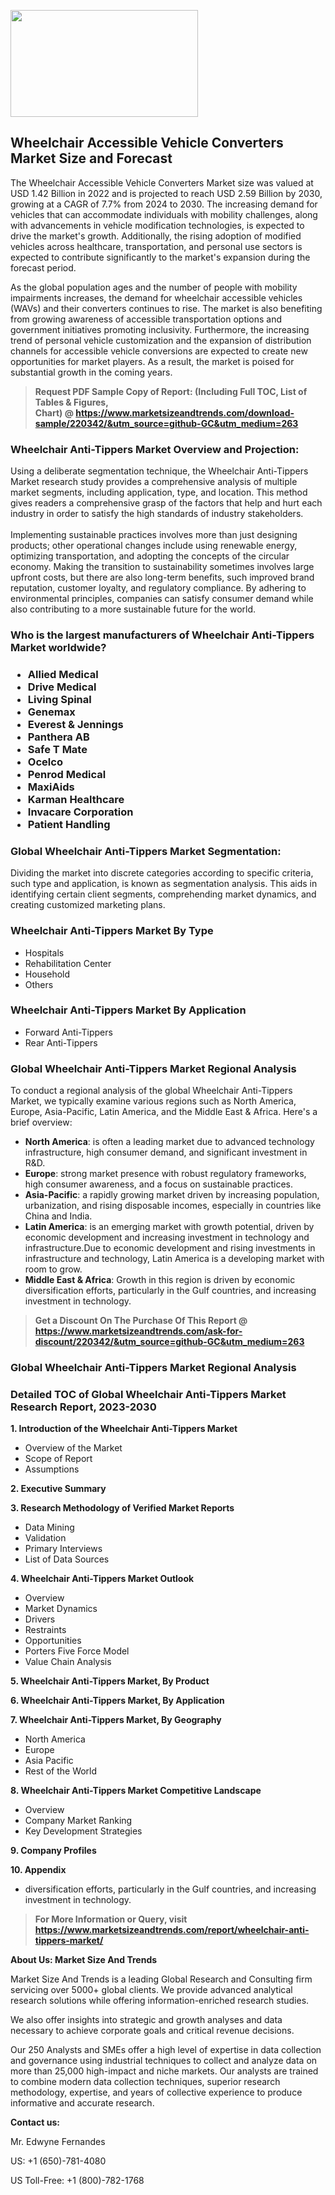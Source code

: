 <p><img class="alignnone size-medium wp-image-20088" src="https://ffe5etoiles.com/wp-content/uploads/2024/12/MST1-300x171.png" alt="" width="300" height="171" /></p><h2>Wheelchair Accessible Vehicle Converters Market Size and Forecast</h2><p>The Wheelchair Accessible Vehicle Converters Market size was valued at USD 1.42 Billion in 2022 and is projected to reach USD 2.59 Billion by 2030, growing at a CAGR of 7.7% from 2024 to 2030. The increasing demand for vehicles that can accommodate individuals with mobility challenges, along with advancements in vehicle modification technologies, is expected to drive the market's growth. Additionally, the rising adoption of modified vehicles across healthcare, transportation, and personal use sectors is expected to contribute significantly to the market's expansion during the forecast period.</p><p>As the global population ages and the number of people with mobility impairments increases, the demand for wheelchair accessible vehicles (WAVs) and their converters continues to rise. The market is also benefiting from growing awareness of accessible transportation options and government initiatives promoting inclusivity. Furthermore, the increasing trend of personal vehicle customization and the expansion of distribution channels for accessible vehicle conversions are expected to create new opportunities for market players. As a result, the market is poised for substantial growth in the coming years.</p></p><blockquote id="" class=""><strong>Request PDF Sample Copy of Report: (Including Full TOC, List of Tables &amp; Figures, Chart)&nbsp;@&nbsp;<strong><a href="https://www.marketsizeandtrends.com/download-sample/220342/&utm_source=github-GC&utm_medium=263" target="_blank">https://www.marketsizeandtrends.com/download-sample/220342/&utm_source=github-GC&utm_medium=263</a></strong></strong></blockquote><h3 id="" class="">Wheelchair Anti-Tippers Market&nbsp;Overview and Projection:</h3><p id="" class="">Using a deliberate segmentation technique, the Wheelchair Anti-Tippers Market research study provides a comprehensive analysis of multiple market segments, including application, type, and location. This method gives readers a comprehensive grasp of the factors that help and hurt each industry in order to satisfy the high standards of industry stakeholders. <br /> <br />Implementing sustainable practices involves more than just designing products; other operational changes include using renewable energy, optimizing transportation, and adopting the concepts of the circular economy. Making the transition to sustainability sometimes involves large upfront costs, but there are also long-term benefits, such improved brand reputation, customer loyalty, and regulatory compliance. By adhering to environmental principles, companies can satisfy consumer demand while also contributing to a more sustainable future for the world.</p><h3 id="" class="">Who is the largest manufacturers of&nbsp;Wheelchair Anti-Tippers Market worldwide?</h3><h3 class=""><p><ul><li>Allied Medical </li><li> Drive Medical </li><li> Living Spinal </li><li> Genemax </li><li> Everest & Jennings </li><li> Panthera AB </li><li> Safe T Mate </li><li> Ocelco </li><li> Penrod Medical </li><li> MaxiAids </li><li> Karman Healthcare </li><li> Invacare Corporation </li><li> Patient Handling</li></ul></p></h3><h3 id="" class="">Global&nbsp;Wheelchair Anti-Tippers Market Segmentation:</h3><p id="" class="">Dividing the market into discrete categories according to specific criteria, such type and application, is known as segmentation analysis. This aids in identifying certain client segments, comprehending market dynamics, and creating customized marketing plans.</p><h3 id="" class="">Wheelchair Anti-Tippers Market&nbsp;By Type</h3><p><p><ul><li>Hospitals</li><li> Rehabilitation Center</li><li> Household</li><li> Others</p></li></ul></p></p><h3 id="" class="">Wheelchair Anti-Tippers Market&nbsp;By Application</h3><p class=""><p><ul><li>Forward Anti-Tippers</li><li> Rear Anti-Tippers</li></ul></p></p><h3 id="" class="">Global Wheelchair Anti-Tippers Market Regional Analysis</h3><p id="" class="">To conduct a regional analysis of the global Wheelchair Anti-Tippers Market, we typically examine various regions such as North America, Europe, Asia-Pacific, Latin America, and the Middle East &amp; Africa. Here's a brief overview:</p><ul><li><strong>North America</strong>: is often a leading market due to advanced technology infrastructure, high consumer demand, and significant investment in R&amp;D.</li><li><strong>Europe</strong>: strong market presence with robust regulatory frameworks, high consumer awareness, and a focus on sustainable practices.</li><li><strong>Asia-Pacific</strong>: a rapidly growing market driven by increasing population, urbanization, and rising disposable incomes, especially in countries like China and India.</li><li><strong>Latin America</strong>: is an emerging market with growth potential, driven by economic development and increasing investment in technology and infrastructure.Due to economic development and rising investments in infrastructure and technology, Latin America is a developing market with room to grow.</li><li><strong>Middle East &amp; Africa</strong>: Growth in this region is driven by economic diversification efforts, particularly in the Gulf countries, and increasing investment in technology.</li></ul><blockquote id="" class=""><strong>Get a Discount On The Purchase Of This Report @ <strong><a href="https://www.marketsizeandtrends.com/ask-for-discount/220342/&utm_source=github-GC&utm_medium=263" target="_blank">https://www.marketsizeandtrends.com/ask-for-discount/220342/&utm_source=github-GC&utm_medium=263</a></strong></strong></blockquote><h3 id="" class="">Global Wheelchair Anti-Tippers Market Regional Analysis</h3><h3 id="" class="">Detailed TOC of Global Wheelchair Anti-Tippers Market Research Report, 2023-2030</h3><p id="" class=""><strong>1. Introduction of the Wheelchair Anti-Tippers Market</strong></p><ul><li>Overview of the Market</li><li>Scope of Report</li><li>Assumptions</li></ul><p id="" class=""><strong>2. Executive Summary</strong></p><p id="" class=""><strong>3. Research Methodology of Verified Market Reports</strong></p><ul><li>Data Mining</li><li>Validation</li><li>Primary Interviews</li><li>List of Data Sources</li></ul><p id="" class=""><strong>4. Wheelchair Anti-Tippers Market Outlook</strong></p><ul><li>Overview</li><li>Market Dynamics</li><li>Drivers</li><li>Restraints</li><li>Opportunities</li><li>Porters Five Force Model</li><li>Value Chain Analysis</li></ul><p id="" class=""><strong>5. Wheelchair Anti-Tippers Market, By Product</strong></p><p id="" class=""><strong>6. Wheelchair Anti-Tippers Market, By Application</strong></p><p id="" class=""><strong>7. Wheelchair Anti-Tippers Market, By Geography</strong></p><ul><li>North America</li><li>Europe</li><li>Asia Pacific</li><li>Rest of the World</li></ul><p id="" class=""><strong>8. Wheelchair Anti-Tippers Market Competitive Landscape</strong></p><ul><li>Overview</li><li>Company Market Ranking</li><li>Key Development Strategies</li></ul><p id="" class=""><strong>9. Company Profiles</strong></p><p id="" class=""><strong>10. Appendix</strong></p><ul><li>diversification efforts, particularly in the Gulf countries, and increasing investment in technology.</li></ul><blockquote id="" class=""><strong>For More Information or Query, visit <strong><strong><a href="https://www.marketsizeandtrends.com/report/wheelchair-anti-tippers-market/" target="_blank">https://www.marketsizeandtrends.com/report/wheelchair-anti-tippers-market/</a></strong></strong></strong></blockquote><p id="" class=""><strong>About Us: Market Size And Trends</strong></p><p id="" class="">Market Size And Trends is a leading Global Research and Consulting firm servicing over 5000+ global clients. We provide advanced analytical research solutions while offering information-enriched research studies.</p><p id="" class="">We also offer insights into strategic and growth analyses and data necessary to achieve corporate goals and critical revenue decisions.</p><p id="" class="">Our 250 Analysts and SMEs offer a high level of expertise in data collection and governance using industrial techniques to collect and analyze data on more than 25,000 high-impact and niche markets. Our analysts are trained to combine modern data collection techniques, superior research methodology, expertise, and years of collective experience to produce informative and accurate research.</p><p id="" class=""><strong>Contact us:</strong></p><p id="" class="">Mr. Edwyne Fernandes</p><p id="" class="">US: +1 (650)-781-4080</p><p id="" class="">US Toll-Free: +1 (800)-782-1768</p>
